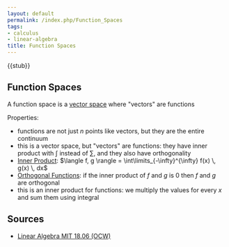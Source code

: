 ```yaml
---
layout: default
permalink: /index.php/Function_Spaces
tags:
- calculus
- linear-algebra
title: Function Spaces
---
```

{{stub}}

## Function Spaces
A function space is a [vector space](Vector_Spaces) where "vectors" are functions


Properties:
- functions are not just $n$ points like vectors, but they are the entire continuum 
- this is a vector space, but "vectors" are functions: they have inner product with $\int$ instead of $\sum$, and they also have orthogonality
- [Inner Product](Inner_Product): $\langle f, g \rangle = \int\limits_{-\infty}^{\infty} f(x) \, g(x) \, dx$
- [Orthogonal Functions](Orthogonal_Functions): if the inner product of $f$ and $g$ is 0 then $f$ and $g$ are orthogonal
- this is an inner product for functions: we multiply the values for every $x$ and sum them using integral 


## Sources
- [Linear Algebra MIT 18.06 (OCW)](Linear_Algebra_MIT_18.06_(OCW))
